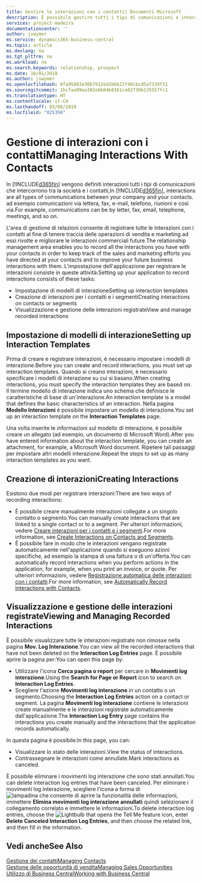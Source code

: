 ```yaml
---
title: Gestire le interazioni con i contatti| Documenti Microsoft
description: È possibile gestire tutti i tipi di comunicazioni o interazioni che intercorrono tra la società e i contatti, ad esempio comunicazioni via lettera, fax, e-mail, telefono, riunioni e così via.
services: project-madeira
documentationcenter: ''
author: jswymer
ms.service: dynamics365-business-central
ms.topic: article
ms.devlang: na
ms.tgt_pltfrm: na
ms.workload: na
ms.search.keywords: relationship, prospect
ms.date: 10/01/2018
ms.author: jswymer
ms.openlocfilehash: 6fa95883e30b7912ed2b6b22f40cbcd5af339f31
ms.sourcegitcommit: 1bcfaa99ea302e6b84b8361ca02730b135557fc1
ms.translationtype: HT
ms.contentlocale: it-CH
ms.lasthandoff: 03/08/2019
ms.locfileid: "825356"
---
```

# <a name="managing-interactions-with-contacts"></a><span data-ttu-id="551b7-103">Gestione di interazioni con i contatti</span><span class="sxs-lookup"><span data-stu-id="551b7-103">Managing Interactions With Contacts</span></span>
<span data-ttu-id="551b7-104">In [!INCLUDE[d365fin](includes/d365fin_md.md)] vengono definiti interazioni tutti i tipi di comunicazioni che intercorrono tra la società e i contatti,</span><span class="sxs-lookup"><span data-stu-id="551b7-104">In [!INCLUDE[d365fin](includes/d365fin_md.md)], interactions are all types of communications between your company and your contacts.</span></span> <span data-ttu-id="551b7-105">ad esempio comunicazioni via lettera, fax, e-mail, telefono, riunioni e così via.</span><span class="sxs-lookup"><span data-stu-id="551b7-105">For example, communications can be by letter, fax, email, telephone, meetings, and so on.</span></span>

<span data-ttu-id="551b7-106">L'area di gestione di relazioni consente di registrare tutte le interazioni con i contatti al fine di tenere traccia delle operazioni di vendita e marketing ad essi rivolte e migliorare le interazioni commerciali future.</span><span class="sxs-lookup"><span data-stu-id="551b7-106">The relationship management area enables you to record all the interactions you have with your contacts in order to keep track of the sales and marketing efforts you have directed at your contacts and to improve your future business interactions with them.</span></span> <span data-ttu-id="551b7-107">L'impostazione dell'applicazione per registrare le interazioni consiste in queste attività:</span><span class="sxs-lookup"><span data-stu-id="551b7-107">Setting up your application to record interactions consists of these tasks:</span></span>

* <span data-ttu-id="551b7-108">Impostazione di modelli di interazione</span><span class="sxs-lookup"><span data-stu-id="551b7-108">Setting up interaction templates</span></span>  
* <span data-ttu-id="551b7-109">Creazione di interazioni per i contatti e i segmenti</span><span class="sxs-lookup"><span data-stu-id="551b7-109">Creating interactions on contacts or segments</span></span>  
* <span data-ttu-id="551b7-110">Visualizzazione e gestione delle interazioni registrate</span><span class="sxs-lookup"><span data-stu-id="551b7-110">View and manage recorded interactions</span></span>  

##  <a name="setting-up-interaction-templates"></a><span data-ttu-id="551b7-111">Impostazione di modelli di interazione</span><span class="sxs-lookup"><span data-stu-id="551b7-111">Setting up Interaction Templates</span></span>
<span data-ttu-id="551b7-112">Prima di creare e registrare interazioni, è necessario impostare i modelli di interazione.</span><span class="sxs-lookup"><span data-stu-id="551b7-112">Before you can create and record interactions, you must set up interaction templates.</span></span> <span data-ttu-id="551b7-113">Quando si creano interazioni, è necessario specificare i modelli di interazione su cui si basano.</span><span class="sxs-lookup"><span data-stu-id="551b7-113">When creating interactions, you must specify the interaction templates they are based on.</span></span> <span data-ttu-id="551b7-114">Il termine modello di interazione indica uno schema che definisce le caratteristiche di base di un'interazione.</span><span class="sxs-lookup"><span data-stu-id="551b7-114">An interaction template is a model that defines the basic characteristics of an interaction.</span></span>
<span data-ttu-id="551b7-115">Nella pagina **Modello Interazioni** è possibile impostare un modello di interazione.</span><span class="sxs-lookup"><span data-stu-id="551b7-115">You set up an interaction template on the **Interaction Templates** page.</span></span>

<span data-ttu-id="551b7-116">Una volta inserite le informazioni sul modello di interazione, è possibile creare un allegato (ad esempio, un documento di Microsoft Word).</span><span class="sxs-lookup"><span data-stu-id="551b7-116">After you have entered information about the interaction template, you can create an attachment, for example, a Microsoft Word document.</span></span> <span data-ttu-id="551b7-117">Ripetere tali passaggi per impostare altri modelli interazione.</span><span class="sxs-lookup"><span data-stu-id="551b7-117">Repeat the steps to set up as many interaction templates as you want.</span></span>  

## <a name="creating-interactions"></a><span data-ttu-id="551b7-118">Creazione di interazioni</span><span class="sxs-lookup"><span data-stu-id="551b7-118">Creating Interactions</span></span>
<span data-ttu-id="551b7-119">Esistono due modi per registrare interazioni:</span><span class="sxs-lookup"><span data-stu-id="551b7-119">There are two ways of recording interactions:</span></span>

* <span data-ttu-id="551b7-120">È possibile creare manualmente interazioni collegate a un singolo contatto o segmento.</span><span class="sxs-lookup"><span data-stu-id="551b7-120">You can manually create interactions that are linked to a single contact or to a segment.</span></span> <span data-ttu-id="551b7-121">Per ulteriori informazioni, vedere [Creare interazioni per i contatti e i segmenti](marketing-how-create-interactions.md).</span><span class="sxs-lookup"><span data-stu-id="551b7-121">For more information, see [Create Interactions on Contacts and Segments](marketing-how-create-interactions.md).</span></span>  
* <span data-ttu-id="551b7-122">È possibile fare in modo che le interazioni vengano registrate automaticamente nell'applicazione quando si eseguono azioni specifiche, ad esempio la stampa di una fattura o di un'offerta.</span><span class="sxs-lookup"><span data-stu-id="551b7-122">You can automatically record interactions when you perform actions in the application, for example, when you print an invoice, or quote.</span></span> <span data-ttu-id="551b7-123">Per ulteriori informazioni, vedere [Registrazione automatica delle interazioni con i contatti](marketing-auto-record-interactions.md).</span><span class="sxs-lookup"><span data-stu-id="551b7-123">For more information, see [Automatically Record Interactions with Contacts](marketing-auto-record-interactions.md).</span></span>

## <a name="viewing-and-managing-recorded-interactions"></a><span data-ttu-id="551b7-124">Visualizzazione e gestione delle interazioni registrate</span><span class="sxs-lookup"><span data-stu-id="551b7-124">Viewing and Managing Recorded Interactions</span></span>
<span data-ttu-id="551b7-125">È possibile visualizzare tutte le interazioni registrate non rimosse nella pagina **Mov. Log Interazione**.</span><span class="sxs-lookup"><span data-stu-id="551b7-125">You can view all the recorded interactions that have not been deleted on the **Interaction Log Entries** page.</span></span> <span data-ttu-id="551b7-126">È possibile aprire la pagina per:</span><span class="sxs-lookup"><span data-stu-id="551b7-126">You can open this page by:</span></span>

* <span data-ttu-id="551b7-127">Utilizzare l'icona **Cerca pagina o report** per cercare in **Movimenti log interazione**.</span><span class="sxs-lookup"><span data-stu-id="551b7-127">Using the **Search for Page or Report** icon to search on **Interaction Log Entries**.</span></span>
* <span data-ttu-id="551b7-128">Scegliere l'azione **Movimenti log interazione** in un contatto o un segmento.</span><span class="sxs-lookup"><span data-stu-id="551b7-128">Choosing the **Interaction Log Entries** action on a contact or segment.</span></span>
  <span data-ttu-id="551b7-129">La pagina **Movimenti log interazione** contiene le interazioni create manualmente e le interazioni registrate automaticamente dall'applicazione.</span><span class="sxs-lookup"><span data-stu-id="551b7-129">The **Interaction Log Entry** page contains the interactions you create manually and the interactions that the application records automatically.</span></span>

<span data-ttu-id="551b7-130">In questa pagina è possibile:</span><span class="sxs-lookup"><span data-stu-id="551b7-130">In this page, you can:</span></span>

* <span data-ttu-id="551b7-131">Visualizzare lo stato delle interazioni.</span><span class="sxs-lookup"><span data-stu-id="551b7-131">View the status of interactions.</span></span>
* <span data-ttu-id="551b7-132">Contrassegnare le interazioni come annullate.</span><span class="sxs-lookup"><span data-stu-id="551b7-132">Mark interactions as canceled.</span></span>

<span data-ttu-id="551b7-133">È possibile eliminare i movimenti log interazione che sono stati annullati.</span><span class="sxs-lookup"><span data-stu-id="551b7-133">You can delete interaction log entries that have been canceled.</span></span> <span data-ttu-id="551b7-134">Per eliminare i movimenti log interazione, scegliere l'icona a forma di ![lampadina che consente di aprire la funzionalità delle informazioni](media/ui-search/search_small.png "Informazioni sull'operazione che si desidera eseguire"), immettere **Elimina movimenti log interazione annullati** quindi selezionare il collegamento correlato e immettere le informazioni.</span><span class="sxs-lookup"><span data-stu-id="551b7-134">To delete interaction log entries, choose the ![Lightbulb that opens the Tell Me feature](media/ui-search/search_small.png "Tell me what you want to do") icon, enter **Delete Canceled Interaction Log Entries**, and then choose the related link, and then fill in the information.</span></span>

## <a name="see-also"></a><span data-ttu-id="551b7-135">Vedi anche</span><span class="sxs-lookup"><span data-stu-id="551b7-135">See Also</span></span>
[<span data-ttu-id="551b7-136">Gestione dei contatti</span><span class="sxs-lookup"><span data-stu-id="551b7-136">Managing Contacts</span></span>](marketing-contacts.md)  
[<span data-ttu-id="551b7-137">Gestione delle opportunità di vendita</span><span class="sxs-lookup"><span data-stu-id="551b7-137">Managing Sales Opportunities</span></span>](marketing-manage-sales-opportunities.md)  
[<span data-ttu-id="551b7-138">Utilizzo di Business Central</span><span class="sxs-lookup"><span data-stu-id="551b7-138">Working with Business Central</span></span>](ui-work-product.md)  
